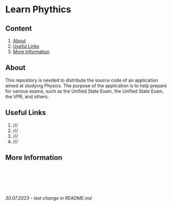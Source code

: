 # Learn Phythics



## **Content**

1. [About](/README.md#about)
2. [Useful Links](/README.md#useful-links)
3. [More Information](/README.md#more-information)
   


## **About**

This repository is needed to distribute the source code of an application aimed at studying Physics. The purpose of the application is to help prepare for various exams, such as the Unified State Exam, the Unified State Exam, the VPR, and others.



## **Useful Links**
1. ///
2. ///
3. ///
4. ///

## **More Information**


<br><br><br><br>

###### 30.07.2023 - last change in README.md